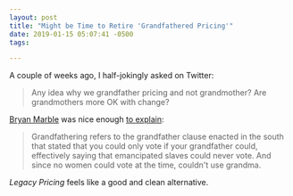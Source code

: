 ```yaml
---
layout: post
title: "Might be Time to Retire 'Grandfathered Pricing'"
date: 2019-01-15 05:07:41 -0500
tags:

---
```


A couple of weeks ago, I half-jokingly asked on Twitter:

> Any idea why we grandfather pricing and not grandmother? Are grandmothers more OK with change?

[Bryan Marble](https://twitter.com/LostMahbles) was nice enough [to explain](https://twitter.com/LostMahbles/status/1081546155991941121):

> Grandfathering refers to the grandfather clause enacted in the south that stated that you could only vote if your grandfather could, effectively saying that emancipated slaves could never vote. And since no women could vote at the time, couldn't use grandma.

_Legacy Pricing_ feels like a good and clean alternative.
